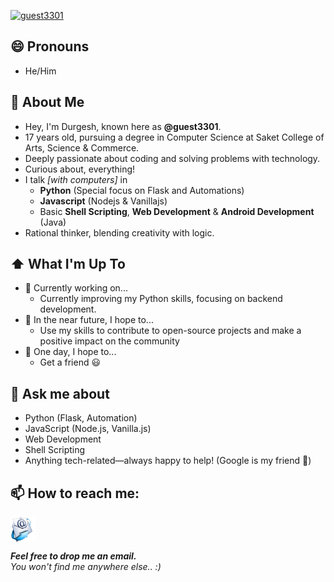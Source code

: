 [![guest3301](https://readme-typing-svg.herokuapp.com?color=48F73B&background=000000&center=true&vCenter=true&multiline=true&height=200&lines=%F0%9F%91%8B+Hey+there!;+;I'm+Durgesh)](https://github.com/guest3301)

##  😄 Pronouns
- He/Him

## :book: About Me
- Hey, I'm Durgesh, known here as **@guest3301**.
- 17 years old, pursuing a degree in Computer Science at Saket College of Arts, Science & Commerce.
- Deeply passionate about coding and solving problems with technology.
- Curious about, everything!
- I talk _[with computers]_ in
    - **Python** (Special focus on Flask and Automations)
    - **Javascript** (Nodejs & Vanillajs)
    - Basic **Shell Scripting**, **Web Development** & **Android Development** (Java)
- Rational thinker, blending creativity with logic.

## ⬆ What I'm Up To
- 🔨 Currently working on...
    - Currently improving my Python skills, focusing on backend development.
- 🎯 In the near future, I hope to...
    - Use my skills to contribute to open-source projects and make a positive impact on the community
- 🤞 One day, I hope to...
    - Get a friend 😃

## 💬 Ask me about
- Python (Flask, Automation)
- JavaScript (Node.js, Vanilla.js)
- Web Development
- Shell Scripting
- Anything tech-related—always happy to help! (Google is my friend 🙂)

## 📫 How to reach me:

[<img src="https://raw.githubusercontent.com/guest3301/guest3301/master/assets/mail.png" height="40em" align="center" alt="Email" title="Email"/>](mailto:guest.coauthor452@passfwd.com)

***Feel free to drop me an email.*** <br>
_You won't find me anywhere else.. :)_
